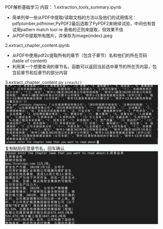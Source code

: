 PDF解析基础学习
内容：
 1.extraction_tools_summary.ipynb
- 简单列举一些从PDF中提取/读取文档的方法以及他们的试用情况：pdfplumber,pdfminer,PyPDF2最后选取了PyPDF2来继续试验，中间也有尝试用pattern match tool re 表格的正则来提取，但效果不佳
- 从PDF中提取所有图片，并保存为image{index}.jpeg

 2.extract_chapter_content.ipynb
- 从PDF中使用pdf2c提取所有的章节（包含子章节）名和他们的所在页码(table of content)
- 利用某一个想要查询的章节名，函数可以返回当前选中章节的所在页内容，包含前章节和后章节的部分内容


 3.extract_chapter_content.py
`sreach()`
![](chapter_input.jpg)
复制粘贴任意章节名，回车确认
![](printout.jpg)







